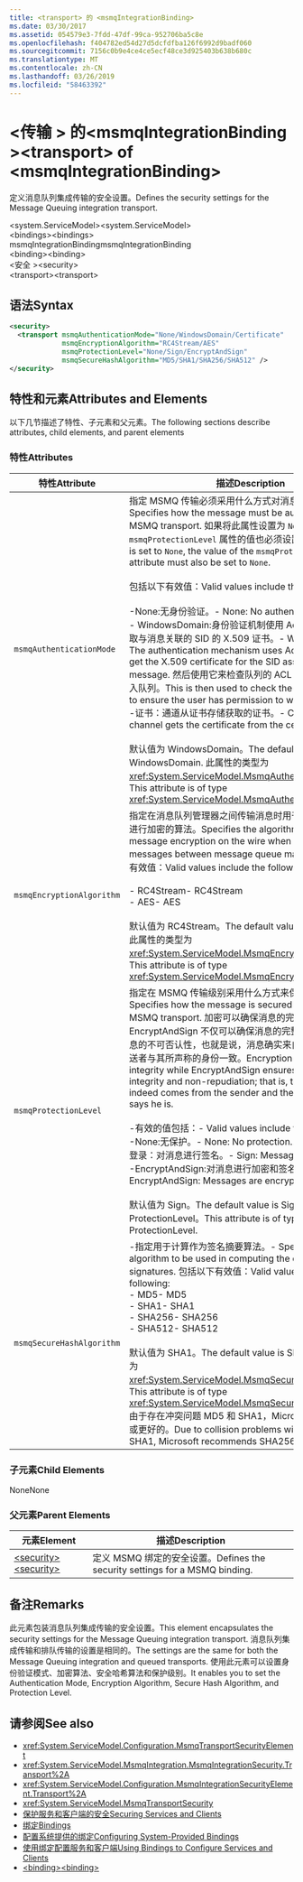 ```yaml
---
title: <transport> 的 <msmqIntegrationBinding>
ms.date: 03/30/2017
ms.assetid: 054579e3-7fdd-47df-99ca-952706ba5c8e
ms.openlocfilehash: f404782ed54d27d5dcfdfba126f6992d9badf060
ms.sourcegitcommit: 7156c0b9e4ce4ce5ecf48ce3d925403b638b680c
ms.translationtype: MT
ms.contentlocale: zh-CN
ms.lasthandoff: 03/26/2019
ms.locfileid: "58463392"
---
```

# <a name="transport-of-msmqintegrationbinding"></a><span data-ttu-id="30036-102">\<传输 > 的\<msmqIntegrationBinding ></span><span class="sxs-lookup"><span data-stu-id="30036-102">\<transport> of \<msmqIntegrationBinding></span></span>
<span data-ttu-id="30036-103">定义消息队列集成传输的安全设置。</span><span class="sxs-lookup"><span data-stu-id="30036-103">Defines the security settings for the Message Queuing integration transport.</span></span>  
  
 <span data-ttu-id="30036-104">\<system.ServiceModel></span><span class="sxs-lookup"><span data-stu-id="30036-104">\<system.ServiceModel></span></span>  
<span data-ttu-id="30036-105">\<bindings></span><span class="sxs-lookup"><span data-stu-id="30036-105">\<bindings></span></span>  
<span data-ttu-id="30036-106">msmqIntegrationBinding</span><span class="sxs-lookup"><span data-stu-id="30036-106">msmqIntegrationBinding</span></span>  
<span data-ttu-id="30036-107">\<binding></span><span class="sxs-lookup"><span data-stu-id="30036-107">\<binding></span></span>  
<span data-ttu-id="30036-108">\<安全 ></span><span class="sxs-lookup"><span data-stu-id="30036-108">\<security></span></span>  
<span data-ttu-id="30036-109">\<transport></span><span class="sxs-lookup"><span data-stu-id="30036-109">\<transport></span></span>  
  
## <a name="syntax"></a><span data-ttu-id="30036-110">语法</span><span class="sxs-lookup"><span data-stu-id="30036-110">Syntax</span></span>  
  
```xml  
<security>
  <transport msmqAuthenticationMode="None/WindowsDomain/Certificate"
             msmqEncryptionAlgorithm="RC4Stream/AES"
             msmqProtectionLevel="None/Sign/EncryptAndSign"
             msmqSecureHashAlgorithm="MD5/SHA1/SHA256/SHA512" />
</security>
```  
  
## <a name="attributes-and-elements"></a><span data-ttu-id="30036-111">特性和元素</span><span class="sxs-lookup"><span data-stu-id="30036-111">Attributes and Elements</span></span>  
 <span data-ttu-id="30036-112">以下几节描述了特性、子元素和父元素。</span><span class="sxs-lookup"><span data-stu-id="30036-112">The following sections describe attributes, child elements, and parent elements</span></span>  
  
### <a name="attributes"></a><span data-ttu-id="30036-113">特性</span><span class="sxs-lookup"><span data-stu-id="30036-113">Attributes</span></span>  
  
|<span data-ttu-id="30036-114">特性</span><span class="sxs-lookup"><span data-stu-id="30036-114">Attribute</span></span>|<span data-ttu-id="30036-115">描述</span><span class="sxs-lookup"><span data-stu-id="30036-115">Description</span></span>|  
|---------------|-----------------|  
|`msmqAuthenticationMode`|<span data-ttu-id="30036-116">指定 MSMQ 传输必须采用什么方式对消息进行身份验证。</span><span class="sxs-lookup"><span data-stu-id="30036-116">Specifies how the message must be authenticated by the MSMQ transport.</span></span> <span data-ttu-id="30036-117">如果将此属性设置为 `None`，则 `msmqProtectionLevel` 属性的值也必须设置为 `None`。</span><span class="sxs-lookup"><span data-stu-id="30036-117">If this is set to `None`, the value of the `msmqProtectionLevel` attribute must also be set to `None`.</span></span><br /><br /> <span data-ttu-id="30036-118">包括以下有效值：</span><span class="sxs-lookup"><span data-stu-id="30036-118">Valid values include the following:</span></span><br /><br /> <span data-ttu-id="30036-119">-None:无身份验证。</span><span class="sxs-lookup"><span data-stu-id="30036-119">-   None: No authentication.</span></span><br /><span data-ttu-id="30036-120">-   WindowsDomain:身份验证机制使用 Active Directory 获取与消息关联的 SID 的 X.509 证书。</span><span class="sxs-lookup"><span data-stu-id="30036-120">-   WindowsDomain: The authentication mechanism uses Active Directory to get the X.509 certificate for the SID associated with the message.</span></span> <span data-ttu-id="30036-121">然后使用它来检查队列的 ACL 以确保用户有权写入队列。</span><span class="sxs-lookup"><span data-stu-id="30036-121">This is then used to check the ACL of the queue to ensure the user has permission to write to the queue.</span></span><br /><span data-ttu-id="30036-122">-证书：通道从证书存储获取的证书。</span><span class="sxs-lookup"><span data-stu-id="30036-122">-   Certificate: The channel gets the certificate from the certificate store.</span></span><br /><br /> <span data-ttu-id="30036-123">默认值为 WindowsDomain。</span><span class="sxs-lookup"><span data-stu-id="30036-123">The default value is WindowsDomain.</span></span> <span data-ttu-id="30036-124">此属性的类型为 <xref:System.ServiceModel.MsmqAuthenticationMode>。</span><span class="sxs-lookup"><span data-stu-id="30036-124">This attribute is of type <xref:System.ServiceModel.MsmqAuthenticationMode>.</span></span>|  
|`msmqEncryptionAlgorithm`|<span data-ttu-id="30036-125">指定在消息队列管理器之间传输消息时用于在网络上对消息进行加密的算法。</span><span class="sxs-lookup"><span data-stu-id="30036-125">Specifies the algorithm to be used for message encryption on the wire when transferring messages between message queue managers.</span></span> <span data-ttu-id="30036-126">包括以下有效值：</span><span class="sxs-lookup"><span data-stu-id="30036-126">Valid values include the following:</span></span><br /><br /> <span data-ttu-id="30036-127">-   RC4Stream</span><span class="sxs-lookup"><span data-stu-id="30036-127">-   RC4Stream</span></span><br /><span data-ttu-id="30036-128">-   AES</span><span class="sxs-lookup"><span data-stu-id="30036-128">-   AES</span></span><br /><br /> <span data-ttu-id="30036-129">默认值为 RC4Stream。</span><span class="sxs-lookup"><span data-stu-id="30036-129">The default value is RC4Stream.</span></span> <span data-ttu-id="30036-130">此属性的类型为 <xref:System.ServiceModel.MsmqEncryptionAlgorithm>。</span><span class="sxs-lookup"><span data-stu-id="30036-130">This attribute is of type <xref:System.ServiceModel.MsmqEncryptionAlgorithm>.</span></span>|  
|`msmqProtectionLevel`|<span data-ttu-id="30036-131">指定在 MSMQ 传输级别采用什么方式来保护消息。</span><span class="sxs-lookup"><span data-stu-id="30036-131">Specifies how the message is secured at the level of the MSMQ transport.</span></span> <span data-ttu-id="30036-132">加密可以确保消息的完整性，而 EncryptAndSign 不仅可以确保消息的完整性，还可以确保消息的不可否认性，也就是说，消息确实来自发送者，并且发送者与其所声称的身份一致。</span><span class="sxs-lookup"><span data-stu-id="30036-132">Encryption ensures message integrity while EncryptAndSign ensures both message integrity and non-repudiation; that is, the message indeed comes from the sender and the sender is who he says he is.</span></span><br /><br /> <span data-ttu-id="30036-133">-有效的值包括：</span><span class="sxs-lookup"><span data-stu-id="30036-133">-   Valid values include the following:</span></span><br /><span data-ttu-id="30036-134">-None:无保护。</span><span class="sxs-lookup"><span data-stu-id="30036-134">-   None: No protection.</span></span><br /><span data-ttu-id="30036-135">登录：对消息进行签名。</span><span class="sxs-lookup"><span data-stu-id="30036-135">-   Sign: Messages are signed.</span></span><br /><span data-ttu-id="30036-136">-EncryptAndSign:对消息进行加密和签名。</span><span class="sxs-lookup"><span data-stu-id="30036-136">-   EncryptAndSign: Messages are encrypted and signed.</span></span><br /><br /> <span data-ttu-id="30036-137">默认值为 Sign。</span><span class="sxs-lookup"><span data-stu-id="30036-137">The default value is Sign.</span></span> <span data-ttu-id="30036-138">此属性的类型为 ProtectionLevel。</span><span class="sxs-lookup"><span data-stu-id="30036-138">This attribute is of type ProtectionLevel.</span></span>|  
|`msmqSecureHashAlgorithm`|<span data-ttu-id="30036-139">-指定用于计算作为签名摘要算法。</span><span class="sxs-lookup"><span data-stu-id="30036-139">-   Specifies the algorithm to be used in computing the digest as part of signatures.</span></span> <span data-ttu-id="30036-140">包括以下有效值：</span><span class="sxs-lookup"><span data-stu-id="30036-140">Valid values include the following:</span></span><br /><span data-ttu-id="30036-141">-   MD5</span><span class="sxs-lookup"><span data-stu-id="30036-141">-   MD5</span></span><br /><span data-ttu-id="30036-142">-   SHA1</span><span class="sxs-lookup"><span data-stu-id="30036-142">-   SHA1</span></span><br /><span data-ttu-id="30036-143">-   SHA256</span><span class="sxs-lookup"><span data-stu-id="30036-143">-   SHA256</span></span><br /><span data-ttu-id="30036-144">-   SHA512</span><span class="sxs-lookup"><span data-stu-id="30036-144">-   SHA512</span></span><br /><br /> <span data-ttu-id="30036-145">默认值为 SHA1。</span><span class="sxs-lookup"><span data-stu-id="30036-145">The default value is SHA1.</span></span> <span data-ttu-id="30036-146">此属性的类型为 <xref:System.ServiceModel.MsmqSecureHashAlgorithm>。</span><span class="sxs-lookup"><span data-stu-id="30036-146">This attribute is of type <xref:System.ServiceModel.MsmqSecureHashAlgorithm>.</span></span><br><span data-ttu-id="30036-147">由于存在冲突问题 MD5 和 SHA1，Microsoft 建议 SHA256 或更好的。</span><span class="sxs-lookup"><span data-stu-id="30036-147">Due to collision problems with MD5 and SHA1, Microsoft recommends SHA256 or better.</span></span>|  
  
### <a name="child-elements"></a><span data-ttu-id="30036-148">子元素</span><span class="sxs-lookup"><span data-stu-id="30036-148">Child Elements</span></span>  
 <span data-ttu-id="30036-149">None</span><span class="sxs-lookup"><span data-stu-id="30036-149">None</span></span>  
  
### <a name="parent-elements"></a><span data-ttu-id="30036-150">父元素</span><span class="sxs-lookup"><span data-stu-id="30036-150">Parent Elements</span></span>  
  
|<span data-ttu-id="30036-151">元素</span><span class="sxs-lookup"><span data-stu-id="30036-151">Element</span></span>|<span data-ttu-id="30036-152">描述</span><span class="sxs-lookup"><span data-stu-id="30036-152">Description</span></span>|  
|-------------|-----------------|  
|[<span data-ttu-id="30036-153">\<security></span><span class="sxs-lookup"><span data-stu-id="30036-153">\<security></span></span>](../../../../../docs/framework/configure-apps/file-schema/wcf/security-of-basichttpbinding.md)|<span data-ttu-id="30036-154">定义 MSMQ 绑定的安全设置。</span><span class="sxs-lookup"><span data-stu-id="30036-154">Defines the security settings for a MSMQ binding.</span></span>|  
  
## <a name="remarks"></a><span data-ttu-id="30036-155">备注</span><span class="sxs-lookup"><span data-stu-id="30036-155">Remarks</span></span>  
 <span data-ttu-id="30036-156">此元素包装消息队列集成传输的安全设置。</span><span class="sxs-lookup"><span data-stu-id="30036-156">This element encapsulates the security settings for the Message Queuing integration transport.</span></span> <span data-ttu-id="30036-157">消息队列集成传输和排队传输的设置是相同的。</span><span class="sxs-lookup"><span data-stu-id="30036-157">The settings are the same for both the Message Queuing integration and queued transports.</span></span> <span data-ttu-id="30036-158">使用此元素可以设置身份验证模式、加密算法、安全哈希算法和保护级别。</span><span class="sxs-lookup"><span data-stu-id="30036-158">It enables you to set the Authentication Mode, Encryption Algorithm, Secure Hash Algorithm, and Protection Level.</span></span>  
  
## <a name="see-also"></a><span data-ttu-id="30036-159">请参阅</span><span class="sxs-lookup"><span data-stu-id="30036-159">See also</span></span>
- <xref:System.ServiceModel.Configuration.MsmqTransportSecurityElement>
- <xref:System.ServiceModel.MsmqIntegration.MsmqIntegrationSecurity.Transport%2A>
- <xref:System.ServiceModel.Configuration.MsmqIntegrationSecurityElement.Transport%2A>
- <xref:System.ServiceModel.MsmqTransportSecurity>
- [<span data-ttu-id="30036-160">保护服务和客户端的安全</span><span class="sxs-lookup"><span data-stu-id="30036-160">Securing Services and Clients</span></span>](../../../../../docs/framework/wcf/feature-details/securing-services-and-clients.md)
- [<span data-ttu-id="30036-161">绑定</span><span class="sxs-lookup"><span data-stu-id="30036-161">Bindings</span></span>](../../../../../docs/framework/wcf/bindings.md)
- [<span data-ttu-id="30036-162">配置系统提供的绑定</span><span class="sxs-lookup"><span data-stu-id="30036-162">Configuring System-Provided Bindings</span></span>](../../../../../docs/framework/wcf/feature-details/configuring-system-provided-bindings.md)
- [<span data-ttu-id="30036-163">使用绑定配置服务和客户端</span><span class="sxs-lookup"><span data-stu-id="30036-163">Using Bindings to Configure Services and Clients</span></span>](../../../../../docs/framework/wcf/using-bindings-to-configure-services-and-clients.md)
- [<span data-ttu-id="30036-164">\<binding></span><span class="sxs-lookup"><span data-stu-id="30036-164">\<binding></span></span>](../../../../../docs/framework/misc/binding.md)
